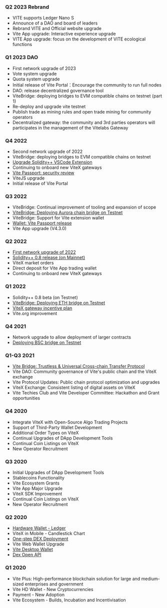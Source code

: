 ### Q2 2023 Rebrand

- VITE supports Ledger Nano S
- Announce of a DAO and board of leaders
- Rebrand VITE and Official website upgrade
- Vite App upgrade: Interactive experience upgrade
- VITE App upgrade: focus on the development of VITE ecological functions


### Q1 2023 DAO

- First network upgrade of 2023
- Vote system upgrade
- Quota system upgrade
- Initial release of Vite Portal：Encourage the community to run full nodes
- DAO: release decentralized governance tool
- ViteBridge: deploying bridges to EVM compatible chains on testnet (part 1)
- Re-deploy and upgrade vite testnet
- Publish trade as mining rules and open trade mining for community operators
- Decentralized gateway: the community and 3rd parties operators will participates in the management of the Vitelabs Gateway

### Q4 2022

- Second network upgrade of 2022
- ViteBridge: deploying bridges to EVM compatible chains on testnet
- [Upgrade Solidity++ VSCode Extension](https://github.com/vitelabs/soliditypp-vscode/tree/preview)
- Continuing to onboard new ViteX gateways
- [Vite Passport: security review](https://chrome.google.com/webstore/detail/vite-passport/eckbjklobbepbbcklkjjgkkkpdakglmf)
- ViteJS upgrade
- Initial release of Vite Portal

### Q3 2022

- ViteBridge: Continual improvement of tooling and expansion of scope
- [ViteBridge: Deploying Aurora chain bridge on Testnet](https://twitter.com/vitelabs/status/1574749861886337024)
- ViteBridge: Support for Vite extension wallet
- [Wallet: Vite Passport release](https://twitter.com/vitelabs/status/1569766466966417408)
- Vite App upgrade (V4.3.0)

### Q2 2022

- [First network upgrade of 2022](https://github.com/vitelabs/open-gateway)
- [Solidity++ 0.8 release (on Mainnet)](https://medium.com/vitelabs/announcement-solidity-0-8-0-live-on-vite-mainnet-9be41713152d)
- ViteX market orders
- Direct deposit for Vite App trading wallet
- Continuing to onboard new ViteX gateways

### Q1 2022

- Solidity++ 0.8 beta (on Testnet)
- [ViteBridge: Deploying ETH bridge on Testnet](https://bridge-buidl.vite.net/)
- [ViteX gateway incentive plan](https://medium.com/vitelabs/vitex-gateway-incentive-plan-dcb58524c12a)
- Vite.org improvement

### Q4 2021
- Network upgrade to allow deployment of larger contracts
- [Deploying BSC bridge on Testnet](https://bridge-buidl.vite.net/)

### Q1-Q3 2021

- [Vite Bridge: Trustless & Universal Cross-chain Transfer Protocol](https://vite.org/Vite%20Bridge:%20Trustless%20&%20Universal%20Cross-chain%20Transfer%20Protocol)
- Vite DAO: Community governance of Vite's public chain and the ViteX exchange
- Vite Protocol Updates: Public chain protocol optimization and upgrades
- ViteX Exchange: Consistent listing of digital assets on ViteX
- Vite Techies Club and Vite Developer Committee: Hackathon and Grant opportunities

### Q4 2020

- Integrate ViteX with Open-Source Algo Trading Projects
- Support of Third-Party Wallet Development
- Additional Order Types on ViteX
- Continual Upgrades of DApp Development Tools
- Continual Coin Listings on ViteX
- New Operator Recruitment

### Q3 2020

- Initial Upgrades of DApp Development Tools
- Stablecoins Functionality
- Vite Ecosystem Grants
- Vite App Major Upgrade
- ViteX SDK Improvement
- Continual Coin Listings on ViteX
- New Operator Recruitment

### Q2 2020

- [Hardware Wallet - Ledger](https://medium.com/vitelabs/how-to-manage-vite-on-ledger-nano-88177a076caf)
- ViteX in Mobile - Candlestick Chart
- [One-step DEX Deployment](https://github.com/vitelabs/open-gateway)
- Vite Web Wallet Upgrade
- [Vite Desktop Wallet](https://github.com/vitelabs/vite-wallet/releases)
- [Dex Open API](https://medium.com/vitelabs/announcing-official-vitex-api-and-user-guide-e8ea2db8134e)

### Q1 2020

- Vite Plus: High-performance blockchain solution for large and medium-sized enterprises and government
- Vite HD Wallet - New Cryptocurrencies
- Payment - New Adoption
- Vite Ecosystem - Builds, Incubation and Incentivisation
